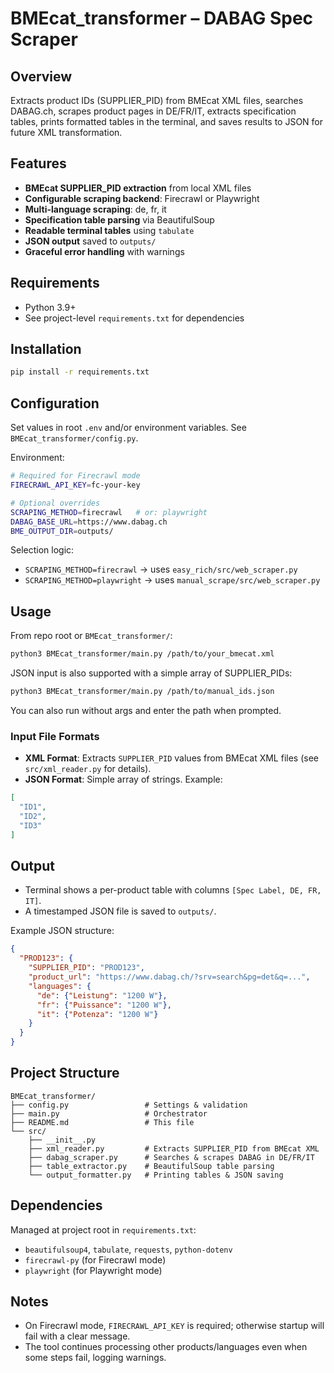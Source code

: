 # BMEcat_transformer – DABAG Spec Scraper

## Overview

Extracts product IDs (SUPPLIER_PID) from BMEcat XML files, searches DABAG.ch, scrapes product pages in DE/FR/IT, extracts specification tables, prints formatted tables in the terminal, and saves results to JSON for future XML transformation.

## Features

- **BMEcat SUPPLIER_PID extraction** from local XML files
- **Configurable scraping backend**: Firecrawl or Playwright
- **Multi-language scraping**: de, fr, it
- **Specification table parsing** via BeautifulSoup
- **Readable terminal tables** using `tabulate`
- **JSON output** saved to `outputs/`
- **Graceful error handling** with warnings

## Requirements

- Python 3.9+
- See project-level `requirements.txt` for dependencies

## Installation

```bash
pip install -r requirements.txt
```

## Configuration

Set values in root `.env` and/or environment variables. See `BMEcat_transformer/config.py`.

Environment:

```bash
# Required for Firecrawl mode
FIRECRAWL_API_KEY=fc-your-key

# Optional overrides
SCRAPING_METHOD=firecrawl   # or: playwright
DABAG_BASE_URL=https://www.dabag.ch
BME_OUTPUT_DIR=outputs/
```

Selection logic:
- `SCRAPING_METHOD=firecrawl` → uses `easy_rich/src/web_scraper.py`
- `SCRAPING_METHOD=playwright` → uses `manual_scrape/src/web_scraper.py`

## Usage

From repo root or `BMEcat_transformer/`:

```bash
python3 BMEcat_transformer/main.py /path/to/your_bmecat.xml
```

JSON input is also supported with a simple array of SUPPLIER_PIDs:

```bash
python3 BMEcat_transformer/main.py /path/to/manual_ids.json
```

You can also run without args and enter the path when prompted.

### Input File Formats

- **XML Format**: Extracts `SUPPLIER_PID` values from BMEcat XML files (see `src/xml_reader.py` for details).
- **JSON Format**: Simple array of strings. Example:

```json
[
  "ID1",
  "ID2",
  "ID3"
]
```

## Output

- Terminal shows a per-product table with columns `[Spec Label, DE, FR, IT]`.
- A timestamped JSON file is saved to `outputs/`.

Example JSON structure:

```json
{
  "PROD123": {
    "SUPPLIER_PID": "PROD123",
    "product_url": "https://www.dabag.ch/?srv=search&pg=det&q=...",
    "languages": {
      "de": {"Leistung": "1200 W"},
      "fr": {"Puissance": "1200 W"},
      "it": {"Potenza": "1200 W"}
    }
  }
}
```

## Project Structure

```
BMEcat_transformer/
├── config.py                 # Settings & validation
├── main.py                   # Orchestrator
├── README.md                 # This file
└── src/
    ├── __init__.py
    ├── xml_reader.py         # Extracts SUPPLIER_PID from BMEcat XML
    ├── dabag_scraper.py      # Searches & scrapes DABAG in DE/FR/IT
    ├── table_extractor.py    # BeautifulSoup table parsing
    └── output_formatter.py   # Printing tables & JSON saving
```

## Dependencies

Managed at project root in `requirements.txt`:

- `beautifulsoup4`, `tabulate`, `requests`, `python-dotenv`
- `firecrawl-py` (for Firecrawl mode)
- `playwright` (for Playwright mode)

## Notes

- On Firecrawl mode, `FIRECRAWL_API_KEY` is required; otherwise startup will fail with a clear message.
- The tool continues processing other products/languages even when some steps fail, logging warnings.

